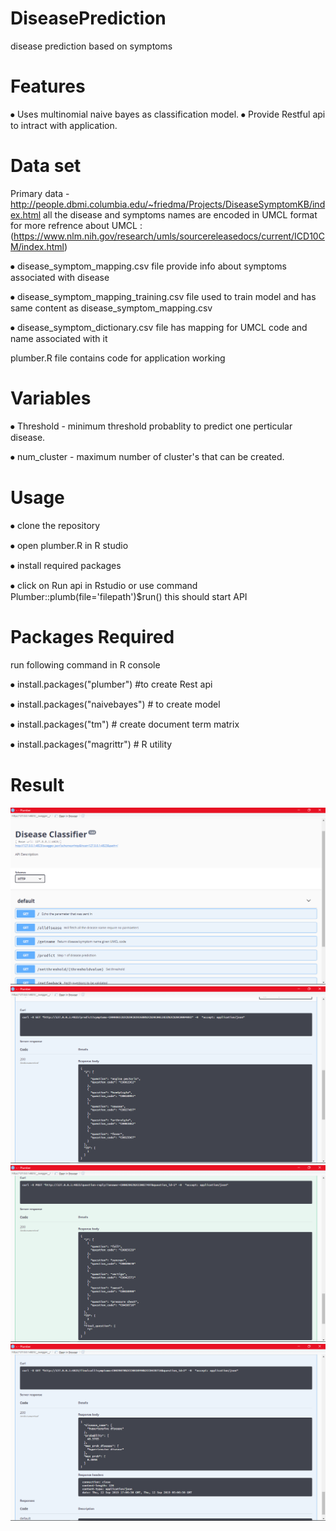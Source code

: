 # DiseasePrediction
disease prediction based on symptoms
# Features
⦁	  Uses multinomial naive bayes as classification model.
⦁	  Provide Restful api to intract with application.

# Data set 
Primary data - http://people.dbmi.columbia.edu/~friedma/Projects/DiseaseSymptomKB/index.html
all the disease and symptoms names are encoded in UMCL format for more refrence about UMCL :(https://www.nlm.nih.gov/research/umls/sourcereleasedocs/current/ICD10CM/index.html)

⦁	disease_symptom_mapping.csv file provide info about symptoms associated with disease

⦁	disease_symptom_mapping_training.csv file used to train model and has same content as disease_symptom_mapping.csv 

⦁	disease_symptom_dictionary.csv file has mapping for UMCL code and name associated with it

plumber.R file contains code for application working

# Variables
⦁	Threshold - minimum threshold probablity to predict one perticular disease.

⦁	num_cluster - maximum number of cluster's that can be created.

# Usage
⦁	clone the repository 

⦁	open plumber.R in R studio 

⦁	install required packages

⦁	click on Run api in Rstudio or use command 
Plumber::plumb(file='filepath')$run() this should start API

# Packages Required
run following command in R console

⦁	install.packages("plumber") #to create Rest api

⦁	install.packages("naivebayes") # to create model

⦁	install.packages("tm") # create document term matrix

⦁	install.packages("magrittr") # R utility

# Result 

![result 1](https://github.com/karthik-H/diseaseprediction/blob/master/screenshot/Screenshot%20(695).png)
![result 2](https://github.com/karthik-H/diseaseprediction/blob/master/screenshot/Screenshot%20(696).png)
![result 3](https://github.com/karthik-H/diseaseprediction/blob/master/screenshot/Screenshot%20(697).png)
![result 4](https://github.com/karthik-H/diseaseprediction/blob/master/screenshot/Screenshot%20(698).png)
